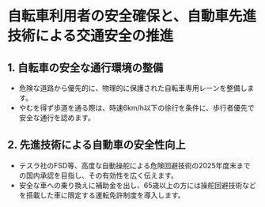 # 自転車利用者の安全確保と、自動車先進技術による交通安全の推進

## 1. 自転車の安全な通行環境の整備
*   危険な道路から優先的に、物理的に保護された自転車専用レーンを整備します。
*   やむを得ず歩道を通る際は、時速6km/h以下の徐行を条件に、歩行者優先で安全な通行を認めます。

## 2. 先進技術による自動車の安全性向上
*   テスラ社のFSD等、高度な自動操舵による危険回避技術の2025年度末までの国内承認を目指し、その有効性を広く伝えます。
*   安全な車への乗り換えに補助金を出し、65歳以上の方には操舵回避技術などを搭載した車に限定する運転免許制度を導入します。
